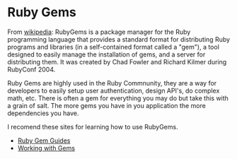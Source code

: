# Ruby Gems
From [wikipedia](https://en.wikipedia.org/wiki/RubyGems):
RubyGems is a package manager for the Ruby programming language that provides a
standard format for distributing Ruby programs and libraries (in a
self-contained format called a "gem"), a tool designed to easily manage the
installation of gems, and a server for distributing them. It was created by Chad
Fowler and Richard Kilmer during RubyConf 2004.

Ruby Gems are highly used in the Ruby Commnunity, they are a way for developers
to easily setup user authentication, design API's, do complex math, etc. There
is often a gem for everything you may do but take this with a grain of salt. The
more gems you have in you application the more dependencies you have.

I recomend these sites for learning how to use RubyGems.
- [Ruby Gem Guides](https://guides.rubygems.org/what-is-a-gem/)
- [Working with Gems](https://code.tutsplus.com/articles/ruby-for-newbies-working-with-gems--net-18977)
